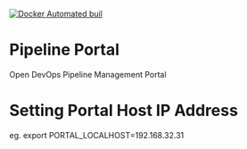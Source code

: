 [![Docker Automated buil](https://img.shields.io/docker/automated/jrottenberg/ffmpeg.svg?maxAge=2592000)](https://hub.docker.com/r/devopsopen/pipeline-portal/)

# Pipeline Portal
Open DevOps Pipeline Management Portal

# Setting Portal Host IP Address
eg. export PORTAL_LOCALHOST=192.168.32.31  
